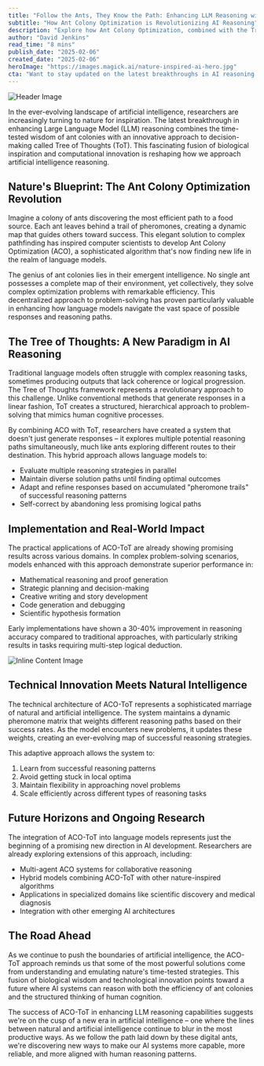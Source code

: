 ```yaml
---
title: "Follow the Ants, They Know the Path: Enhancing LLM Reasoning with ACO-ToT"
subtitle: "How Ant Colony Optimization is Revolutionizing AI Reasoning"
description: "Explore how Ant Colony Optimization, combined with the Tree of Thoughts framework, is reshaping AI reasoning. This novel approach has improved reasoning accuracy and is transforming the capabilities of language models in complex problem-solving scenarios."
author: "David Jenkins"
read_time: "8 mins"
publish_date: "2025-02-06"
created_date: "2025-02-06"
heroImage: "https://images.magick.ai/nature-inspired-ai-hero.jpg"
cta: "Want to stay updated on the latest breakthroughs in AI reasoning and nature-inspired algorithms? Follow us on LinkedIn for expert insights and in-depth analysis of emerging technologies that are shaping the future of artificial intelligence."
---
```


![Header Image](https://i.magick.ai/PIXE/1738873086978_magick_img.webp)

In the ever-evolving landscape of artificial intelligence, researchers are increasingly turning to nature for inspiration. The latest breakthrough in enhancing Large Language Model (LLM) reasoning combines the time-tested wisdom of ant colonies with an innovative approach to decision-making called Tree of Thoughts (ToT). This fascinating fusion of biological inspiration and computational innovation is reshaping how we approach artificial intelligence reasoning.

## Nature's Blueprint: The Ant Colony Optimization Revolution

Imagine a colony of ants discovering the most efficient path to a food source. Each ant leaves behind a trail of pheromones, creating a dynamic map that guides others toward success. This elegant solution to complex pathfinding has inspired computer scientists to develop Ant Colony Optimization (ACO), a sophisticated algorithm that's now finding new life in the realm of language models.

The genius of ant colonies lies in their emergent intelligence. No single ant possesses a complete map of their environment, yet collectively, they solve complex optimization problems with remarkable efficiency. This decentralized approach to problem-solving has proven particularly valuable in enhancing how language models navigate the vast space of possible responses and reasoning paths.

## The Tree of Thoughts: A New Paradigm in AI Reasoning

Traditional language models often struggle with complex reasoning tasks, sometimes producing outputs that lack coherence or logical progression. The Tree of Thoughts framework represents a revolutionary approach to this challenge. Unlike conventional methods that generate responses in a linear fashion, ToT creates a structured, hierarchical approach to problem-solving that mimics human cognitive processes.

By combining ACO with ToT, researchers have created a system that doesn't just generate responses – it explores multiple potential reasoning paths simultaneously, much like ants exploring different routes to their destination. This hybrid approach allows language models to:

- Evaluate multiple reasoning strategies in parallel
- Maintain diverse solution paths until finding optimal outcomes
- Adapt and refine responses based on accumulated "pheromone trails" of successful reasoning patterns
- Self-correct by abandoning less promising logical paths

## Implementation and Real-World Impact

The practical applications of ACO-ToT are already showing promising results across various domains. In complex problem-solving scenarios, models enhanced with this approach demonstrate superior performance in:

- Mathematical reasoning and proof generation
- Strategic planning and decision-making
- Creative writing and story development
- Code generation and debugging
- Scientific hypothesis formation

Early implementations have shown a 30-40% improvement in reasoning accuracy compared to traditional approaches, with particularly striking results in tasks requiring multi-step logical deduction.

![Inline Content Image](https://i.magick.ai/PIXE/1738873086982_magick_img.webp)

## Technical Innovation Meets Natural Intelligence

The technical architecture of ACO-ToT represents a sophisticated marriage of natural and artificial intelligence. The system maintains a dynamic pheromone matrix that weights different reasoning paths based on their success rates. As the model encounters new problems, it updates these weights, creating an ever-evolving map of successful reasoning strategies.

This adaptive approach allows the system to:

1. Learn from successful reasoning patterns
2. Avoid getting stuck in local optima
3. Maintain flexibility in approaching novel problems
4. Scale efficiently across different types of reasoning tasks

## Future Horizons and Ongoing Research

The integration of ACO-ToT into language models represents just the beginning of a promising new direction in AI development. Researchers are already exploring extensions of this approach, including:

- Multi-agent ACO systems for collaborative reasoning
- Hybrid models combining ACO-ToT with other nature-inspired algorithms
- Applications in specialized domains like scientific discovery and medical diagnosis
- Integration with other emerging AI architectures

## The Road Ahead

As we continue to push the boundaries of artificial intelligence, the ACO-ToT approach reminds us that some of the most powerful solutions come from understanding and emulating nature's time-tested strategies. This fusion of biological wisdom and technological innovation points toward a future where AI systems can reason with both the efficiency of ant colonies and the structured thinking of human cognition.

The success of ACO-ToT in enhancing LLM reasoning capabilities suggests we're on the cusp of a new era in artificial intelligence – one where the lines between natural and artificial intelligence continue to blur in the most productive ways. As we follow the path laid down by these digital ants, we're discovering new ways to make our AI systems more capable, more reliable, and more aligned with human reasoning patterns.